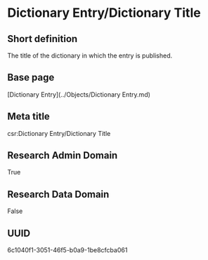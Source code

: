 # Dictionary Entry/Dictionary Title
## Short definition
The title of the dictionary in which the entry is published.
## Base page
[Dictionary Entry](../Objects/Dictionary Entry.md)
## Meta title
csr:Dictionary Entry/Dictionary Title
## Research Admin Domain
True
## Research Data Domain
False
## UUID
6c1040f1-3051-46f5-b0a9-1be8cfcba061
